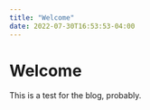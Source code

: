 ```yaml
---
title: "Welcome"
date: 2022-07-30T16:53:53-04:00
---
```


# Welcome
This is a test for the blog, probably.
